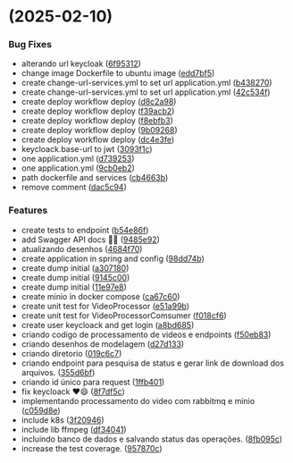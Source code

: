 #  (2025-02-10)


### Bug Fixes

* alterando url keycloak ([6f95312](https://github.com/pos-fiap-schepis/hackton-spring-app/commit/6f953120d5e69cadb14f1181be23985ac7f38606))
* change image Dockerfile to ubuntu image ([edd7bf5](https://github.com/pos-fiap-schepis/hackton-spring-app/commit/edd7bf56287edfcd5709278c84d6801a8270c745))
* create change-url-services.yml to set url application.yml ([b438270](https://github.com/pos-fiap-schepis/hackton-spring-app/commit/b4382707bc94a9ad906c65bd824ce309ec1004c6))
* create change-url-services.yml to set url application.yml ([42c534f](https://github.com/pos-fiap-schepis/hackton-spring-app/commit/42c534fbb1d4d980df01bf87800e0ec9c7d9b158))
* create deploy workflow deploy ([d8c2a98](https://github.com/pos-fiap-schepis/hackton-spring-app/commit/d8c2a98b4966f114cd74d25176e9b18af5b3615c))
* create deploy workflow deploy ([f39acb2](https://github.com/pos-fiap-schepis/hackton-spring-app/commit/f39acb2ff748c845111d244807920499e596f2fc))
* create deploy workflow deploy ([f8ebfb3](https://github.com/pos-fiap-schepis/hackton-spring-app/commit/f8ebfb33e38fc5ae879c677d9a783911a5c81ed1))
* create deploy workflow deploy ([9b09268](https://github.com/pos-fiap-schepis/hackton-spring-app/commit/9b09268ba8ad914c745a4869b133cdb94652d970))
* create deploy workflow deploy ([dc4e3fe](https://github.com/pos-fiap-schepis/hackton-spring-app/commit/dc4e3febdd1be3f2901b2f150080ae06e11a4c34))
* keycloack.base-url to jwt ([3093f1c](https://github.com/pos-fiap-schepis/hackton-spring-app/commit/3093f1c437735ac6099dc41ddddd2288efcada94))
* one application.yml ([d739253](https://github.com/pos-fiap-schepis/hackton-spring-app/commit/d739253417ee409c037cc6df2377e531d54d45f3))
* one application.yml ([9cb0eb2](https://github.com/pos-fiap-schepis/hackton-spring-app/commit/9cb0eb248f91f5045cd8324c5cdd95a629ee6046))
* path dockerfile and services ([cb4663b](https://github.com/pos-fiap-schepis/hackton-spring-app/commit/cb4663b902a3981310a197341ae1fb4252c61175))
* remove comment ([dac5c94](https://github.com/pos-fiap-schepis/hackton-spring-app/commit/dac5c945bf733019a095528b62c1ddacdb1de498))


### Features

*  create tests to endpoint ([b54e86f](https://github.com/pos-fiap-schepis/hackton-spring-app/commit/b54e86f5cac87fba3934e69cb9b1cad898fff686))
* add Swagger API docs 🚀📖 ([9485e92](https://github.com/pos-fiap-schepis/hackton-spring-app/commit/9485e925d351c68b80831e7749262be10ed07a9c))
* atualizando desenhos ([4684f70](https://github.com/pos-fiap-schepis/hackton-spring-app/commit/4684f706fd32d2db6445c3c03d34b04028f103b7))
* create application in spring and config ([98dd74b](https://github.com/pos-fiap-schepis/hackton-spring-app/commit/98dd74ba9df014270e39db1c49bfcc6a023adf75))
* create dump initial ([a307180](https://github.com/pos-fiap-schepis/hackton-spring-app/commit/a307180986c2ffa6ab8529fbdfaf16a380beaeb1))
* create dump initial ([9145c00](https://github.com/pos-fiap-schepis/hackton-spring-app/commit/9145c007e11c5aca75d28031207277b501272e1f))
* create dump initial ([11e97e8](https://github.com/pos-fiap-schepis/hackton-spring-app/commit/11e97e8886b7a063e7fae3a52979083b5f0cf9e8))
* create minio in docker compose ([ca67c60](https://github.com/pos-fiap-schepis/hackton-spring-app/commit/ca67c60f73941691f3606a39fbd4eeb5e532a4c4))
* create unit test for VideoProcessor ([e51a99b](https://github.com/pos-fiap-schepis/hackton-spring-app/commit/e51a99b5cd40ca8ed553cd8a5bc070ccbe43bd7e))
* create unit test for VideoProcessorComsumer ([f018cf6](https://github.com/pos-fiap-schepis/hackton-spring-app/commit/f018cf621037a4afa73091aadef47f6286a5123e))
* create user keycloack and get login ([a8bd685](https://github.com/pos-fiap-schepis/hackton-spring-app/commit/a8bd685d94c1531760a87b3beeeb1af5bc79c31c))
* criando codigo de processamento de videos e endpoints ([f50eb83](https://github.com/pos-fiap-schepis/hackton-spring-app/commit/f50eb837a21ccd070665f4b80e4517a247cc8b10))
* criando desenhos de modelagem ([d27d133](https://github.com/pos-fiap-schepis/hackton-spring-app/commit/d27d133f2eb27642d7044bfc927b2e17eadd6e4c))
* criando diretorio ([019c6c7](https://github.com/pos-fiap-schepis/hackton-spring-app/commit/019c6c7a75bd54f629baea43a0d4c940efadcc17))
* criando endpoint para pesquisa de status e gerar link de download dos arquivos. ([355d6bf](https://github.com/pos-fiap-schepis/hackton-spring-app/commit/355d6bfa5626392e4c56a0af14739568eab2d06b))
* criando id único para request ([1ffb401](https://github.com/pos-fiap-schepis/hackton-spring-app/commit/1ffb401c7031159acfd23acadf6cf29e8be0f3cd))
* fix keycloack ❤️😄 ([8f7df5c](https://github.com/pos-fiap-schepis/hackton-spring-app/commit/8f7df5c0bc61b1f3e8a7c1d15e1d250c85b44c14))
* implementando processamento do video com rabbitmq e minio ([c059d8e](https://github.com/pos-fiap-schepis/hackton-spring-app/commit/c059d8ea0cd7cfc2a3bafccc362ce89556fef6ef))
* include k8s ([3f20946](https://github.com/pos-fiap-schepis/hackton-spring-app/commit/3f20946520ee6d54b46bd6fa5b98ab214306836c))
* include lib ffmpeg ([df34041](https://github.com/pos-fiap-schepis/hackton-spring-app/commit/df34041b3570ccc6fb8ab1f9d31aa53e9e9fe8e0))
* incluindo banco de dados e salvando status das operações. ([8fb095c](https://github.com/pos-fiap-schepis/hackton-spring-app/commit/8fb095c684eec41195e41b0d016091831bf805e4))
* increase the test coverage. ([957870c](https://github.com/pos-fiap-schepis/hackton-spring-app/commit/957870ca223d7044076284b37c6738f4d58f3406))



